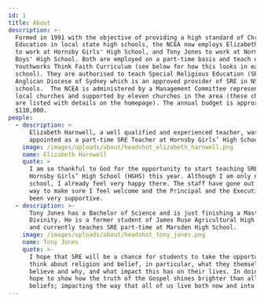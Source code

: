 ```yaml
---
id: 1
title: About
description: >-
  Formed in 1991 with the objective of providing a high standard of Christian
  Education in local state high schools, the NCEA now employs Elizabeth Harnwell
  to work at Hornsby Girls' High School, and Tony Jones to work at Normanhurst
  Boys' High School. Both are employed on a part-time basis and teach using the
  Youthworks Think Faith Curriculum (see below for how this looks in each
  school). They are authorised to teach Special Religious Education (SRE) by The
  Anglican Diocese of Sydney which is an approved provider of SRE in NSW public
  schools.  The NCEA is administered by a Management Committee representing six
  local churches and supported by eleven churches in the area (these churches
  are listed with details on the homepage). The annual budget is approximately
  $110,000.
people:
  - description: >
      Elizabeth Harnwell, a well qualified and experienced teacher, was
      appointed as a part-time SRE Teacher at Hornsby Girls’ High School (HGHS).
    image: /images/uploads/about/headshot_elizabeth_harnwell.png
    name: Elizabeth Harnwell
    quote: >
      I am so thankful to God for the opportunity to start teaching SRE at
      Hornsby Girls’ High School (HGHS) this year. Although I am only new to the
      school, I already feel very happy there. The staff have gone out of their
      way to make sure I feel welcome and the Principal and the Executive have
      been very supportive.
  - description: >-
      Tony Jones has a Bachelor of Science and is just finishing a Masters of
      Divinity. He is a former student of James Ruse Agricultural High School
      and currently teaches SRE part-time at Marsden High School.
    image: /images/uploads/about/headshot_tony_jones.png
    name: Tony Jones
    quote: >-
      I hope that SRE will be a chance for students to take the opportunity to
      think about religion and belief, in particular, what they themselves
      believe and why, and what impact this has on their lives. In doing so, I
      hope to show how the truth of the Gospel shines brighter than all other
      beliefs; impacting the way that all of us live both now and into eternity.
---
```


